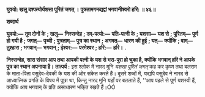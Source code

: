 **युवयो: खलु दश्पत्योर्यशसा पूरितं जगत् ।** **पुत्रतामगमद्यद्वां भगवानीश्वरो हरि: ॥ ४६॥** 

**शब्दार्थ** 

**युवयो:—** **तुम दोनों के** **; खलु—** **निस्सन्देह** **; दम्-पत्यो:—** **पति-पत्नी के** **; यशसा—** **यश से** **; पूरितम्—** **पूर्ण हो गयी है** **; जगत्—** **पृथ्वी** **; पुत्रताम्—** **पुत्र का स्थान** **; अगमत्—** **धारण की हुई** **; यत्—** **क्योंकि** **; वाम्—** **तुश्हारा** **; भगवान्—** **भगवान्** **; ईश्वर:—** **परमेश्वर** **; हरि:—** **हरि।** **.** 

**निस्सन्देह, सारा संसार आप तथा आपकी पत्नी के यश से भरा-पुरा हो चुका है, क्योंकि** **भगवान् हरि ने आपके पुत्र का स्थान अपनाया है।** **तात्पर्य :** इस श्लोक में नारद मुनि *यशसा पूरितं जगत्* कह कर कृष्ण तथा बलराम के माता-पिता वसुदेव-देवकी के यश की ओर संकेत करते हैं। दूसरे शब्दों में, यद्यपि वसुदेव ने नारद से आध्यात्मिक प्रगति के विषय में पूछा था, किन्तु नारद मुनि यहाँ पर बतलाते हैं, ''आप पहले से पूर्ण यशस्वी हैं, क्योंकि आप भगवान् के प्रति असाधारण भकि्त रखते हैं।ÓÓ  